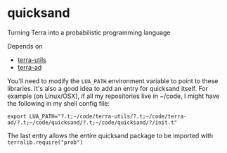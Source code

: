 quicksand
===================

Turning Terra into a probabilistic programming language

Depends on
 - [terra-utils](https://github.com/dritchie/terra-utils)
 - [terra-ad](https://github.com/dritchie/terra-ad)

 You'll need to modify the `LUA_PATH` environment variable to point to these libraries. It's also a good idea to add an entry for quicksand itself. For example (on Linux/OSX), if all my repositories live in ~/code, I might have the following in my shell config file:

 	export LUA_PATH="?.t;~/code/terra-utils/?.t;~/code/terra-ad/?.t;~/code/quicksand/?.t;~/code/quicksand/?/init.t"

 The last entry allows the entire quicksand package to be imported with `terralib.require("prob")`
